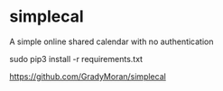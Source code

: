 # simplecal
A simple online shared calendar with no authentication

sudo pip3 install -r requirements.txt

https://github.com/GradyMoran/simplecal
